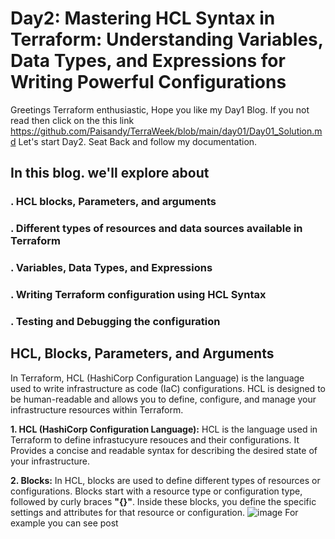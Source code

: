 # Day2: Mastering HCL Syntax in Terraform: Understanding Variables, Data Types, and Expressions for Writing Powerful Configurations
Greetings Terraform enthusiastic, Hope you like my Day1 Blog. If you not read then click on the this link https://github.com/Paisandy/TerraWeek/blob/main/day01/Day01_Solution.md 
Let's start Day2. Seat Back and follow my documentation.

## In this blog. we'll explore about
### **.** HCL blocks, Parameters, and arguments
### **.** Different types of resources and data sources available in Terraform
### **.** Variables, Data Types, and Expressions
### **.** Writing Terraform configuration using HCL Syntax
### **.** Testing and Debugging the configuration

## HCL, Blocks, Parameters, and Arguments
In Terraform, HCL (HashiCorp Configuration Language) is the language used to write infrastructure as code (IaC) configurations. HCL is designed to be human-readable and allows you to define, configure, and manage your infrastructure resources within Terraform.

**1. HCL (HashiCorp Configuration Language):**
HCL is the language used in Terraform to define infrastucyure resouces and their configurations. It Provides a concise and readable syntax for describing the desired state of your infrastructure.

**2. Blocks:** 
In HCL, blocks are used to define different types of resources or configurations. Blocks start with a resource type or configuration type, followed by curly braces **"{}"**. Inside these blocks, you define the specific settings and attributes for that resource or configuration. 
![image](https://github.com/Paisandy/TerraWeek/assets/115485972/0664b115-434c-42e6-bc5c-cd892c64b8d6)
For example  you can see post
